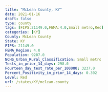 ```yaml
---
title: "McLean County, KY"
date: 2021-01-16
draft: false
type: county
tags: [FIPS:21149.0,FEMA:4.0,Small metro,Red]
categories: [KY]
County: McLean County
State: KY
FIPS: 21149.0
FEMA_Region: 4.0
Population: 9207.0
NCHS_Urban_Rural_Classification: Small metro
Tests_in_prior_14_days: 298.0
Fourteen_day_test_rate_per_100000: 3237.0
Percent_Positivity_in_prior_14_days: 0.302
Level: Red
url: /states/KY/mclean-county
---
```



